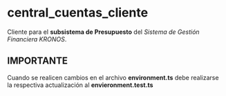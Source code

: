 # central_cuentas_cliente
Cliente para el **subsistema de Presupuesto** del *Sistema de Gestión Financiera KRONOS*.

## IMPORTANTE

Cuando se realicen cambios en el archivo **environment.ts** debe realizarse la respectiva actualización al **envieronment.test.ts**
